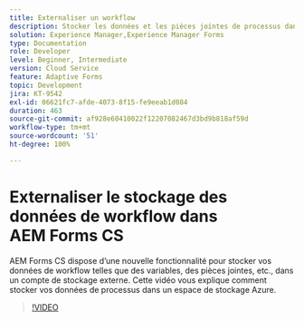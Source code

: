 ```yaml
---
title: Externaliser un workflow
description: Stocker les données et les pièces jointes de processus dans le stockage Azure
solution: Experience Manager,Experience Manager Forms
type: Documentation
role: Developer
level: Beginner, Intermediate
version: Cloud Service
feature: Adaptive Forms
topic: Development
jira: KT-9542
exl-id: 06621fc7-afde-4073-8f15-fe9eeab1d084
duration: 463
source-git-commit: af928e60410022f12207082467d3bd9b818af59d
workflow-type: tm+mt
source-wordcount: '51'
ht-degree: 100%

---
```


# Externaliser le stockage des données de workflow dans AEM Forms CS

AEM Forms CS dispose d’une nouvelle fonctionnalité pour stocker vos données de workflow telles que des variables, des pièces jointes, etc., dans un compte de stockage externe. Cette vidéo vous explique comment stocker vos données de processus dans un espace de stockage Azure.

>[!VIDEO](https://video.tv.adobe.com/v/339610?quality=12&learn=on)

